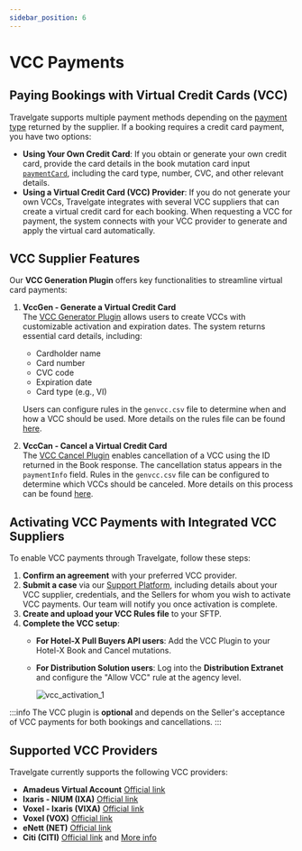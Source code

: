 ```yaml
---
sidebar_position: 6
---
```


# VCC Payments

## Paying Bookings with Virtual Credit Cards (VCC)

Travelgate supports multiple payment methods depending on the [payment type](/kb/faqs/faqs-price/travelgate-payment-types) returned by the supplier. If a booking requires a credit card payment, you have two options:

- **Using Your Own Credit Card**: If you obtain or generate your own credit card, provide the card details in the book mutation card input [`paymentCard`](/api/types/inputs/hotel-book-input), including the card type, number, CVC, and other relevant details.
- **Using a Virtual Credit Card (VCC) Provider**: If you do not generate your own VCCs, Travelgate integrates with several VCC suppliers that can create a virtual credit card for each booking. When requesting a VCC for payment, the system connects with your VCC provider to generate and apply the virtual card automatically.

## VCC Supplier Features

Our **VCC Generation Plugin** offers key functionalities to streamline virtual card payments:

1. **VccGen - Generate a Virtual Credit Card**  
   The [VCC Generator Plugin](/docs/apis/for-buyers/hotel-x-pull-buyers-api/plugins/virtual-credit-card) allows users to create VCCs with customizable activation and expiration dates. The system returns essential card details, including:
   - Cardholder name
   - Card number
   - CVC code
   - Expiration date
   - Card type (e.g., VI)

   Users can configure rules in the `genvcc.csv` file to determine when and how a VCC should be used. More details on the rules file can be found [here](/docs/apis/for-buyers/hotel-x-pull-buyers-api/plugins/virtual-credit-card#file-format-specification).

2. **VccCan - Cancel a Virtual Credit Card**  
   The [VCC Cancel Plugin](/docs/apis/for-buyers/hotel-x-pull-buyers-api/plugins/virtual-credit-card) enables cancellation of a VCC using the ID returned in the Book response. The cancellation status appears in the `paymentInfo` field. Rules in the `genvcc.csv` file can be configured to determine which VCCs should be canceled. More details on this process can be found [here](/docs/apis/for-buyers/hotel-x-pull-buyers-api/plugins/virtual-credit-card#file-format-specification).

## Activating VCC Payments with Integrated VCC Suppliers

To enable VCC payments through Travelgate, follow these steps:

1. **Confirm an agreement** with your preferred VCC provider.
2. **Submit a case** via our [Support Platform](https://app.travelgate.com/support), including details about your VCC supplier, credentials, and the Sellers for whom you wish to activate VCC payments. Our team will notify you once activation is complete.
3. **Create and upload your VCC Rules file** to your SFTP.
4. **Complete the VCC setup**:
   - **For Hotel-X Pull Buyers API users**: Add the VCC Plugin to your Hotel-X Book and Cancel mutations.
   - **For Distribution Solution users**: Log into the **Distribution Extranet** and configure the "Allow VCC" rule at the agency level.
     
     ![vcc_activation_1](https://storage.travelgate.com/kbase/vcc_activation_1.jpg)

:::info
The VCC plugin is **optional** and depends on the Seller's acceptance of VCC payments for both bookings and cancellations.
:::

## Supported VCC Providers

Travelgate currently supports the following VCC providers:
- **Amadeus Virtual Account** [Official link](https://amadeus.com/en)
- **Ixaris - NIUM (IXA)** [Official link](https://www.nium.com/)
- **Voxel - Ixaris (VIXA)** [Official link](https://www.voxelgroup.net/)
- **Voxel (VOX)** [Official link](https://www.voxelgroup.net/)
- **eNett (NET)** [Official link](https://portal.enett.com/eNett/)
- **Citi (CITI)** [Official link](https://www.citi.com/) and [More info](https://www.citibank.com/tts/solutions/commercial-cards/assets/docs/case-studies/1135896_GTS25543_VirtualCardAcct_SS_vF_27Sept2013.pdf) 
